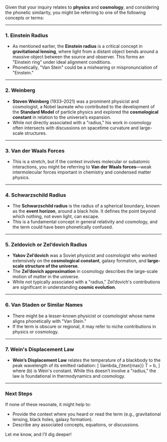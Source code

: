 Given that your inquiry relates to **physics** and **cosmology**, and considering the phonetic similarity, you might be referring to one of the following concepts or terms:

---

### **1. Einstein Radius**
- As mentioned earlier, the **Einstein radius** is a critical concept in **gravitational lensing**, where light from a distant object bends around a massive object between the source and observer. This forms an "Einstein ring" under ideal alignment conditions.
- Phonetically, "Van Stein" could be a mishearing or mispronunciation of "Einstein."

---

### **2. Weinberg**
- **Steven Weinberg** (1933–2021) was a prominent physicist and cosmologist, a Nobel laureate who contributed to the development of the **Standard Model** of particle physics and explored the **cosmological constant** in relation to the universe’s expansion.
- While not directly associated with a "radius," his work in cosmology often intersects with discussions on spacetime curvature and large-scale structures.

---

### **3. Van der Waals Forces**
- This is a stretch, but if the context involves molecular or subatomic interactions, you might be referring to **Van der Waals forces**—weak intermolecular forces important in chemistry and condensed matter physics.

---

### **4. Schwarzschild Radius**
- The **Schwarzschild radius** is the radius of a spherical boundary, known as the **event horizon**, around a black hole. It defines the point beyond which nothing, not even light, can escape.
- This is a fundamental concept in general relativity and cosmology, and the term could have been phonetically confused.

---

### **5. Zeldovich or Zel’dovich Radius**
- **Yakov Zel’dovich** was a Soviet physicist and cosmologist who worked extensively on the **cosmological constant**, galaxy formation, and **large-scale structure of the universe**.
- The **Zel’dovich approximation** in cosmology describes the large-scale motion of matter in the universe.
- While not typically associated with a "radius," Zel’dovich's contributions are significant in understanding **cosmic evolution**.

---

### **6. Van Staden or Similar Names**
- There might be a lesser-known physicist or cosmologist whose name aligns phonetically with "Van Stein."
- If the term is obscure or regional, it may refer to niche contributions in physics or cosmology.

---

### **7. Wein's Displacement Law**
- **Wein’s Displacement Law** relates the temperature of a blackbody to the peak wavelength of its emitted radiation:
  \[
  \lambda_{\text{max}} T = b,
  \]
  where \(b\) is Wein's constant. While this doesn’t involve a "radius," the law is foundational in thermodynamics and cosmology.

---

### **Next Steps**
If none of these resonate, it might help to:
- Provide the context where you heard or read the term (e.g., gravitational lensing, black holes, galaxy formation).
- Describe any associated concepts, equations, or discussions.

Let me know, and I’ll dig deeper!

